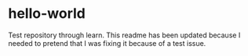 # hello-world
Test repository through learn.
This readme has been updated because I needed to pretend that I was fixing it because of a test issue.

